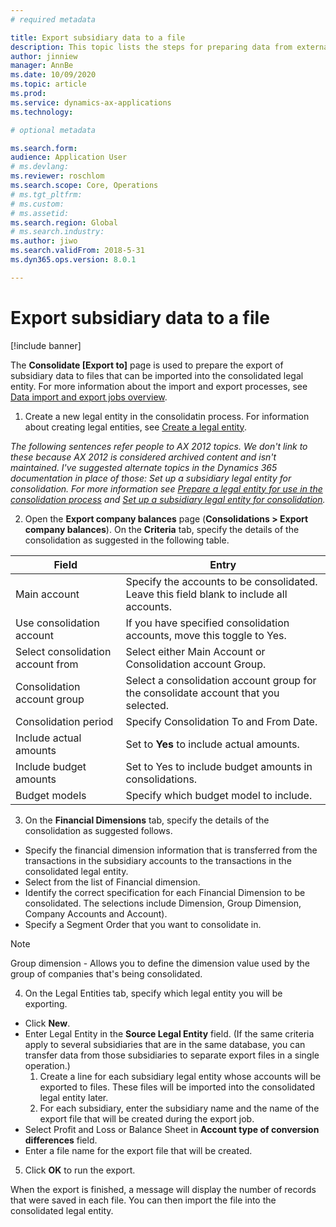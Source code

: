 ```yaml
---
# required metadata

title: Export subsidiary data to a file
description: This topic lists the steps for preparing data from external systems to be imported to Dynamics 365 Finance.
author: jinniew
manager: AnnBe
ms.date: 10/09/2020
ms.topic: article
ms.prod: 
ms.service: dynamics-ax-applications
ms.technology: 

# optional metadata

ms.search.form: 
audience: Application User
# ms.devlang: 
ms.reviewer: roschlom
ms.search.scope: Core, Operations
# ms.tgt_pltfrm: 
# ms.custom: 
# ms.assetid: 
ms.search.region: Global
# ms.search.industry: 
ms.author: jiwo
ms.search.validFrom: 2018-5-31
ms.dyn365.ops.version: 8.0.1

---
```


# Export subsidiary data to a file

[!include banner] 

The **Consolidate [Export to]** page is used to prepare the export of subsidiary data to files that can be imported into the consolidated legal entity. For more information about the import and export processes, see [Data import and export jobs overview](../../fin-ops-core/dev-itpro/data-entities/data-import-export-job.md).

1.	Create a new legal entity in the consolidatin process. For information about creating legal entities, see [Create a legal entity](../../fin-ops-core/fin-ops/organization-administration/tasks/create-legal-entity.md).

*The following sentences refer people to AX 2012 topics. We don't link to these because AX 2012 is considered archived content and isn't maintained. I've suggested alternate topics in the Dynamics 365 documentation in place of those: Set up a subsidiary legal entity for consolidation. For more information see [Prepare a legal entity for use in the consolidation process](https://docs.microsoft.com/en-us/dynamicsax-2012/appuser-itpro/prepare-a-legal-entity-for-use-in-the-consolidation-process) and [Set up a subsidiary legal entity for consolidation](https://docs.microsoft.com/en-us/dynamicsax-2012/appuser-itpro/set-up-a-subsidiary-legal-entity-for-consolidation).*

2. Open the **Export company balances** page (**Consolidations > Export company balances**). On the **Criteria** tab, specify the details of the consolidation as suggested in the following table.
          
|     Field                                  	|     Entry                                                                                          	|
|--------------------------------------------	|----------------------------------------------------------------------------------------------------	|
|     Main account                           	|     Specify the accounts to be consolidated. Leave this field  blank to include all accounts.    	|
|     Use consolidation account              	|     If you have specified consolidation accounts, move this toggle to Yes.                       	|
|     Select consolidation account from      	|     Select either Main Account or Consolidation account Group.                                   	|
|     Consolidation account group            	|     Select a consolidation account group for the consolidate account that you selected.          	|
|     Consolidation period                   	|     Specify Consolidation To and From Date.                                                      	|
|     Include actual amounts                 	|     Set to **Yes** to include actual amounts.                                                    	|
|     Include budget amounts                 	|     Set to Yes to include budget amounts in consolidations.                                      	|
|     Budget models                          	|     Specify which budget model to include.                                                       	|

 3. On the **Financial Dimensions** tab, specify the details of the consolidation as suggested follows. 

- Specify the financial dimension information that is transferred from the transactions in the subsidiary accounts to the transactions in the consolidated legal entity.
- Select from the list of Financial dimension.
- Identify the correct specification for each Financial Dimension to be consolidated. The selections include Dimension, Group Dimension, Company Accounts and Account).
- Specify a Segment Order that you want to consolidate in.

> [!Note]
> Group dimension - Allows you to define the dimension value used by the group of companies that's being consolidated.

4. On the Legal Entities tab, specify which legal entity you will be exporting.

- Click **New**.
- Enter Legal Entity in the **Source Legal Entity** field. (If the same criteria apply to several subsidiaries that are in the same database, you can transfer data from those subsidiaries to separate export files in a single operation.)
   1.	Create a line for each subsidiary legal entity whose accounts will be exported to files. These files will be imported into the consolidated legal entity later.
   2.	For each subsidiary, enter the subsidiary name and the name of the export file that will be created during the export job.
- Select Profit and Loss or Balance Sheet in **Account type of conversion differences** field.
- Enter a file name for the export file that will be created.

5.	Click **OK** to run the export.

When the export is finished, a message will display the number of records that were saved in each file. You can then import the file into the consolidated legal entity.



